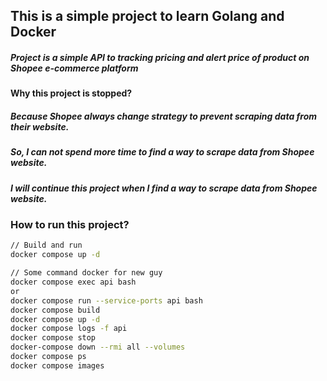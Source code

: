 ## This is a simple project to learn Golang and Docker

##### Project is a simple API to tracking pricing and alert price of product on Shopee e-commerce platform

#### Why this project is stopped?

##### Because Shopee always change strategy to prevent scraping data from their website.

##### So, I can not spend more time to find a way to scrape data from Shopee website.

##### I will continue this project when I find a way to scrape data from Shopee website.

### How to run this project?

```bash
// Build and run
docker compose up -d

// Some command docker for new guy
docker compose exec api bash
or
docker compose run --service-ports api bash
docker compose build
docker compose up -d
docker compose logs -f api
docker compose stop
docker-compose down --rmi all --volumes
docker compose ps
docker compose images
```
